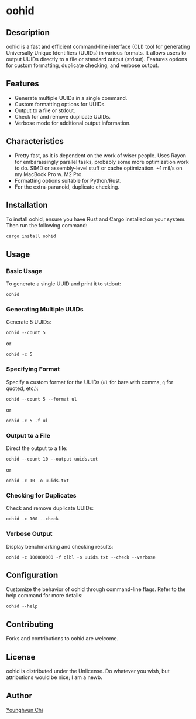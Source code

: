 # oohid

## Description
oohid is a fast and efficient command-line interface (CLI) tool for generating Universally Unique Identifiers (UUIDs) in various formats. It allows users to output UUIDs directly to a file or standard output (stdout). Features options for custom formatting, duplicate checking, and verbose output.

## Features
- Generate multiple UUIDs in a single command.
- Custom formatting options for UUIDs.
- Output to a file or stdout.
- Check for and remove duplicate UUIDs.
- Verbose mode for additional output information.

## Characteristics
- Pretty fast, as it is dependent on the work of wiser people. Uses Rayon for embarassingly parallel tasks, probably some more optimization work to do. SIMD or assembly-level stuff or cache optimization. ~1 mil/s on my MacBook Pro w. M2 Pro.
- Formatting options suitable for Python/Rust.
- For the extra-paranoid, duplicate checking.

## Installation
To install oohid, ensure you have Rust and Cargo installed on your system. Then run the following command:

```
cargo install oohid
```

## Usage

### Basic Usage
To generate a single UUID and print it to stdout:

```
oohid
```

### Generating Multiple UUIDs
Generate 5 UUIDs:

```
oohid --count 5
```
or
```
oohid -c 5
```
### Specifying Format
Specify a custom format for the UUIDs (`ul` for bare with comma, `q` for quoted, etc.):

```
oohid --count 5 --format ul
```
or
```
oohid -c 5 -f ul
```
### Output to a File
Direct the output to a file:

```
oohid --count 10 --output uuids.txt
```
or
```
oohid -c 10 -o uuids.txt
```

### Checking for Duplicates
Check and remove duplicate UUIDs:

```
oohid -c 100 --check
```

### Verbose Output
Display benchmarking and checking results:

```
oohid -c 100000000 -f qlbl -o uuids.txt --check --verbose
```

## Configuration
Customize the behavior of oohid through command-line flags. Refer to the help command for more details:

```
oohid --help
```

## Contributing
Forks and contributions to oohid are welcome.

## License
oohid is distributed under the Unlicense. Do whatever you wish, but attributions would be nice; I am a newb.

## Author
[Younghyun Chi](https://www.linkedin.com/in/younghyun-chi-a60b59a9/)